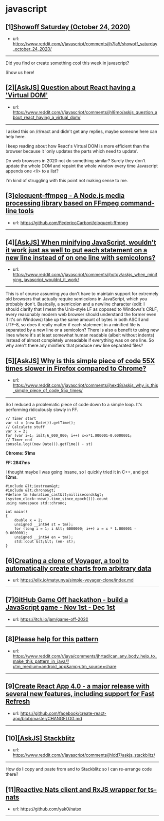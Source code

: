 # javascript
## [1][Showoff Saturday (October 24, 2020)](https://www.reddit.com/r/javascript/comments/jh7la5/showoff_saturday_october_24_2020/)
- url: https://www.reddit.com/r/javascript/comments/jh7la5/showoff_saturday_october_24_2020/
---
Did you find or create something cool this week in javascript? 

Show us here!
## [2][[AskJS] Question about React having a 'Virtual DOM'](https://www.reddit.com/r/javascript/comments/jhl8mo/askjs_question_about_react_having_a_virtual_dom/)
- url: https://www.reddit.com/r/javascript/comments/jhl8mo/askjs_question_about_react_having_a_virtual_dom/
---
I asked this on /r/react and didn't get any replies, maybe someone here can help here.

I keep reading about how React's Virtual DOM is more efficient than the browser because it 'only updates the parts which need to update'.

Do web browsers in 2020 not do something similar? Surely they don't update the whole DOM and repaint the whole window every time Javascript appends one &lt;li&gt; to a list?

I'm kind of struggling with this point not making sense to me.
## [3][eloquent-ffmpeg - A Node.js media processing library based on FFmpeg command-line tools](https://www.reddit.com/r/javascript/comments/jhc3gx/eloquentffmpeg_a_nodejs_media_processing_library/)
- url: https://github.com/FedericoCarboni/eloquent-ffmpeg
---

## [4][[AskJS] When minifying JavaScript, wouldn't it work just as well to put each statement on a new line instead of on one line with semicolons?](https://www.reddit.com/r/javascript/comments/jhotgv/askjs_when_minifying_javascript_wouldnt_it_work/)
- url: https://www.reddit.com/r/javascript/comments/jhotgv/askjs_when_minifying_javascript_wouldnt_it_work/
---
This is of course assuming you don't have to maintain support for extremely old browsers that actually require semicolons in JavaScript, which you probably don't. Basically, a semicolon and a newline character (edit: I should clarify that I mean the Unix-style LF as opposed to Windows's CRLF, every reasonably modern web browser should understand the former even if it's on Windows) take up the same amount of bytes in both ASCII and UTF-8, so does it really matter if each statement in a minified file is separated by a new line or a semicolon? There is also a benefit to using new lines where it's at least somewhat human readable (albeit without indents) instead of almost completely unreadable if everything was on one line. So why aren't there any minifiers that produce new line separated files?
## [5][[AskJS] Why is this simple piece of code 55X times slower in Firefox compared to Chrome?](https://www.reddit.com/r/javascript/comments/jhexd8/askjs_why_is_this_simple_piece_of_code_55x_times/)
- url: https://www.reddit.com/r/javascript/comments/jhexd8/askjs_why_is_this_simple_piece_of_code_55x_times/
---
So I  reduced a problematic piece of code down to a simple loop. It's performing ridiculously slowly in FF.

    // Timer start
    var st = (new Date()).getTime(); 
    // Calculate stuff
    var x = 2; 
    for (var i=1; i&lt;6_000_000; i++) x=x*1.000001-0.0000001; 
    // Timer end
    console.log((new Date()).getTime() - st)

**Chrome: 51ms**

**FF: 2847ms**

I thought maybe I was going insane, so I quickly tried it in C++, and got **12ms**.

    #include &lt;iostream&gt;
    #include &lt;chrono&gt;
    #define tm (duration_cast&lt;milliseconds&gt;(system_clock::now().time_since_epoch())).count
    using namespace std::chrono;
    
    int main()
    {
        double x = 2; 
        unsigned __int64 st = tm();
        for (long i = 1; i &lt; 6000000; i++) x = x * 1.000001 - 0.0000001; 
        unsigned __int64 en = tm();
        std::cout &lt;&lt; (en- st);
    }
## [6][Creating a clone of Voyager, a tool to automatically create charts from arbitrary data](https://www.reddit.com/r/javascript/comments/jha85a/creating_a_clone_of_voyager_a_tool_to/)
- url: https://ellx.io/matyunya/simple-voyager-clone/index.md
---

## [7][GitHub Game Off hackathon - build a JavaScript game - Nov 1st - Dec 1st](https://www.reddit.com/r/javascript/comments/jhgac8/github_game_off_hackathon_build_a_javascript_game/)
- url: https://itch.io/jam/game-off-2020
---

## [8][Please help for this pattern](https://www.reddit.com/r/javascript/comments/jht29d/please_help_for_this_pattern/)
- url: https://www.reddit.com/r/java/comments/jhrtad/can_any_body_help_to_make_this_pattern_in_java/?utm_medium=android_app&amp;utm_source=share
---

## [9][Create React App 4.0 - a major release with several new features, including support for Fast Refresh](https://www.reddit.com/r/javascript/comments/jgx9f8/create_react_app_40_a_major_release_with_several/)
- url: https://github.com/facebook/create-react-app/blob/master/CHANGELOG.md
---

## [10][[AskJS] Stackblitz](https://www.reddit.com/r/javascript/comments/jhldd7/askjs_stackblitz/)
- url: https://www.reddit.com/r/javascript/comments/jhldd7/askjs_stackblitz/
---
How do I copy and paste from and to Stackblitz so I can re-arrange code there?
## [11][Reactive Nats client and RxJS wrapper for ts-nats](https://www.reddit.com/r/javascript/comments/jhjv6n/reactive_nats_client_and_rxjs_wrapper_for_tsnats/)
- url: https://github.com/yak0/natsx
---

